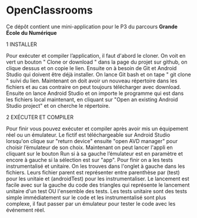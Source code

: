 # OpenClassrooms

Ce dépôt contient une mini-application pour le P3 du parcours **Grande École du Numérique**

1 INSTALLER 

   Pour exécuter et compiler l’application, il faut d'abord le cloner. On voit en vert un bouton  " Clone or download " dans la page du projet sur github, on clique dessus et on copie le lien. Ensuite on à besoin de Git et Android Studio qui doivent être déjà installer. On lance Git bash et on tape " git clone " suivi du lien. Maintenant on doit avoir un nouveau répertoire dans les fichiers et au cas contraire on peut toujours télécharger avec download. Ensuite on lance Android Studio et on importe le programme qui est dans les fichiers local maintenant, en cliquant sur "Open an existing Android Studio project" et on cherche le répertoire.
   
2  EXÉCUTER ET COMPILER 

   Pour finir vous pouvez exécuter et compiler après avoir mis un équipement réel ou un émulateur. Le fictif est téléchargeable sur Android Studio lorsqu'on clique sur "return device" ensuite "open AVD manager" pour choisir l’émulateur de son choix. Maintenant on peut lancer l'appli en cliquant sur le bouton Run si à sa gauche l’émulateur est en paramètre et encore à gauche si la sélection est sur "app". 
Pour finir on a les tests instrumentalisé et unitaire. On les trouves dans l'onglet à gauche dans les fichiers. Leurs fichier parent est représenter entre parenthèse par (test) pour les unitaie et (androidTest) pour les instrumentaliser. Le lancement est facile avec sur la gauche du code des triangles qui représente le lancement unitaire d'un test OU l'ensemble des tests. 
Les tests unitaire sont des tests simple immédiatement sur le code et les instrumentalisé sont plus complexe, il faut passer par un émulateur pour tester le code avec les événement réel.
